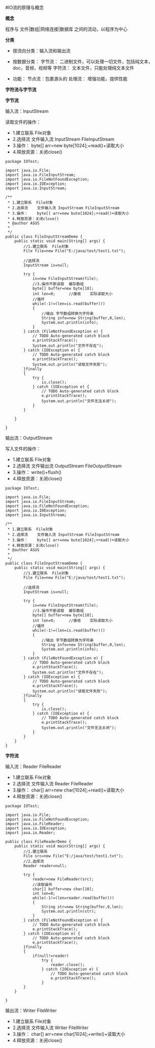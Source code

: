 #IO流的原理与概念

**概念**

程序与 文件|数组|网络连接|数据库 之间的流动，以程序为中心

**分类**

* 按流向分类：输入流和输出流

* 按数据分类：
    字节流： 二进制文件，可以处理一切文件，包括纯文本，doc，音频，视频等
    字符流： 文本文件，只能处理纯文本文件

* 功能：
  节点流：包裹源头的
  处理流： 增强功能，提供性能
  
**字符流与字节流**

**字节流**

输入流：InputStream

读取文件的操作：

* 1.建立联系  File对象
* 2.选择流    文件输入流 InputStream FileInputStream
* 3.操作：    byte[] arr=new byte[1024];+read()+读取大小
* 4.释放资源：关闭close()

```
package IOTest;

import java.io.File;
import java.io.FileInputStream;
import java.io.FileNotFoundException;
import java.io.IOException;
import java.io.InputStream;

/**
 * 1.建立联系  File对象
 * 2.选择流    文件输入流 InputStream FileInputStream
 * 3.操作：    byte[] arr=new bute[1024];+read()+读取大小
 * 4.释放资源：关闭close()
 * @author ASUS
 *
 */
public class FileInputStreamDemo {
	public static void main(String[] args) {
		//1.建立联系  File对象
		File file=new File("E:/java/test/test1.txt");
		
		//选择流
		InputStream is=null;
		
		try {
			is=new FileInputStream(file);
			//3.操作不断读取	缓存数组
			byte[] buffer=new byte[10];
			int len=0;		//接收	实际读取大小
			//循环
			while(-1!=(len=is.read(buffer)))
			{
				//输出 字节数组转换为字符串
				String info=new String(buffer,0,len);
				System.out.println(info);
			}
		} catch (FileNotFoundException e) {
			// TODO Auto-generated catch block
			e.printStackTrace();
			System.out.println("文件不存在");
		} catch (IOException e) {
			// TODO Auto-generated catch block
			e.printStackTrace();
			System.out.println("读取文件失败");
		}finally
		{
			try {
				is.close();
			} catch (IOException e) {
				// TODO Auto-generated catch block
				e.printStackTrace();
				System.out.println("文件无法关闭");
			}
		}
		
	}

}
```

输出流：OutputStream

写入文件的操作：

* 1.建立联系  File对象
* 2.选择流    文件输出流 OutputStream FileOutputStream
* 3.操作：    write()+flush()
* 4.释放资源：关闭close()

```
package IOTest;

import java.io.File;
import java.io.FileInputStream;
import java.io.FileNotFoundException;
import java.io.IOException;
import java.io.InputStream;

/**
 * 1.建立联系  File对象
 * 2.选择流    文件输入流 InputStream FileInputStream
 * 3.操作：    byte[] arr=new bute[1024];+read()+读取大小
 * 4.释放资源：关闭close()
 * @author ASUS
 *
 */
public class FileInputStreamDemo {
	public static void main(String[] args) {
		//1.建立联系  File对象
		File file=new File("E:/java/test/test1.txt");
		
		//选择流
		InputStream is=null;
		
		try {
			is=new FileInputStream(file);
			//3.操作不断读取	缓存数组
			byte[] buffer=new byte[10];
			int len=0;		//接收	实际读取大小
			//循环
			while(-1!=(len=is.read(buffer)))
			{
				//输出 字节数组转换为字符串
				String info=new String(buffer,0,len);
				System.out.println(info);
			}
		} catch (FileNotFoundException e) {
			// TODO Auto-generated catch block
			e.printStackTrace();
			System.out.println("文件不存在");
		} catch (IOException e) {
			// TODO Auto-generated catch block
			e.printStackTrace();
			System.out.println("读取文件失败");
		}finally
		{
			try {
				is.close();
			} catch (IOException e) {
				// TODO Auto-generated catch block
				e.printStackTrace();
				System.out.println("文件无法关闭");
			}
		}	
	}
}
```

**字符流**

输入流：Reader  FileReader

* 1.建立联系  File对象
* 2.选择流    文件输入流 Reader FileReader
* 3.操作：    char[] arr=new char[1024];+read()+读取大小
* 4.释放资源：关闭close()
```
package IOTest;

import java.io.File;
import java.io.FileNotFoundException;
import java.io.FileReader;
import java.io.IOException;
import java.io.Reader;

public class FileReaderDemo {
	public static void main(String[] args) {
		//1.建立联系
		File src=new File("E:/java/test/test1.txt");
		//2.选择流
		Reader reader=null;
		
		try {
			reader=new FileReader(src);
			//读取操作
			char[] buffer=new char[10];
			int len=0;
			while(-1!=(len=reader.read(buffer)))
			{
				String str=new String(buffer,0,len);
				System.out.println(str);
			}
		} catch (FileNotFoundException e) {
			// TODO Auto-generated catch block
			e.printStackTrace();
		} catch (IOException e) {
			// TODO Auto-generated catch block
			e.printStackTrace();
		}finally
		{
			if(null!=reader)
				try {
					reader.close();
				} catch (IOException e) {
					// TODO Auto-generated catch block
					e.printStackTrace();
				}
		}
	}

}
```

输出流：Writer FileWriter

* 1.建立联系  File对象
* 2.选择流    文件输入流 Writer FileWriter
* 3.操作：    char[] arr=new char[1024];+write()+读取大小
* 4.释放资源：关闭close()
